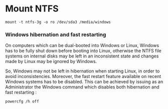 <!--
title: Mount NTFS
-->

# Mount NTFS
    mount -t ntfs-3g -o ro /dev/sda3 /media/windows
### Windows hibernation and fast restarting
On computers which can be dual-booted into Windows or Linux, Windows has to be fully shut down before booting into Linux, otherwise the NTFS file systems on internal disks may be left in an inconsistent state and changes made by Linux may be ignored by Windows.

So, Windows may not be left in hibernation when starting Linux, in order to avoid inconsistencies. Moreover, the fast restart feature available on recent Windows systems has to be disabled. This can be achieved by issuing as  an  Administrator  the  Windows  command
which disables both hibernation and fast restarting :

    powercfg /h off

